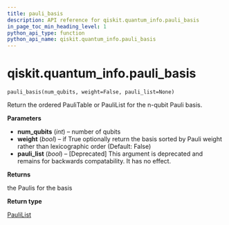 ```yaml
---
title: pauli_basis
description: API reference for qiskit.quantum_info.pauli_basis
in_page_toc_min_heading_level: 1
python_api_type: function
python_api_name: qiskit.quantum_info.pauli_basis
---
```


# qiskit.quantum\_info.pauli\_basis

<span id="qiskit.quantum_info.pauli_basis" />

`pauli_basis(num_qubits, weight=False, pauli_list=None)`

Return the ordered PauliTable or PauliList for the n-qubit Pauli basis.

**Parameters**

*   **num\_qubits** (*int*) – number of qubits
*   **weight** (*bool*) – if True optionally return the basis sorted by Pauli weight rather than lexicographic order (Default: False)
*   **pauli\_list** (*bool*) – \[Deprecated] This argument is deprecated and remains for backwards compatability. It has no effect.

**Returns**

the Paulis for the basis

**Return type**

[PauliList](qiskit.quantum_info.PauliList "qiskit.quantum_info.PauliList")

